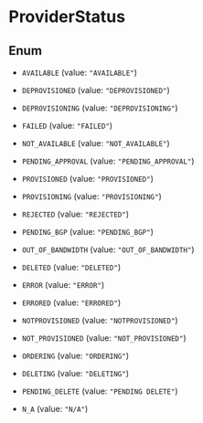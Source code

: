 

# ProviderStatus

## Enum


* `AVAILABLE` (value: `"AVAILABLE"`)

* `DEPROVISIONED` (value: `"DEPROVISIONED"`)

* `DEPROVISIONING` (value: `"DEPROVISIONING"`)

* `FAILED` (value: `"FAILED"`)

* `NOT_AVAILABLE` (value: `"NOT_AVAILABLE"`)

* `PENDING_APPROVAL` (value: `"PENDING_APPROVAL"`)

* `PROVISIONED` (value: `"PROVISIONED"`)

* `PROVISIONING` (value: `"PROVISIONING"`)

* `REJECTED` (value: `"REJECTED"`)

* `PENDING_BGP` (value: `"PENDING_BGP"`)

* `OUT_OF_BANDWIDTH` (value: `"OUT_OF_BANDWIDTH"`)

* `DELETED` (value: `"DELETED"`)

* `ERROR` (value: `"ERROR"`)

* `ERRORED` (value: `"ERRORED"`)

* `NOTPROVISIONED` (value: `"NOTPROVISIONED"`)

* `NOT_PROVISIONED` (value: `"NOT_PROVISIONED"`)

* `ORDERING` (value: `"ORDERING"`)

* `DELETING` (value: `"DELETING"`)

* `PENDING_DELETE` (value: `"PENDING DELETE"`)

* `N_A` (value: `"N/A"`)




